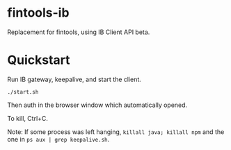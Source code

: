 # fintools-ib

Replacement for fintools, using IB Client API beta.

# Quickstart
Run IB gateway, keepalive, and start the client.
```
./start.sh
```
Then auth in the browser window which automatically opened.

To kill, Ctrl+C.

Note: If some process was left hanging, `killall java; killall npm` and the one in `ps aux | grep keepalive.sh`.
